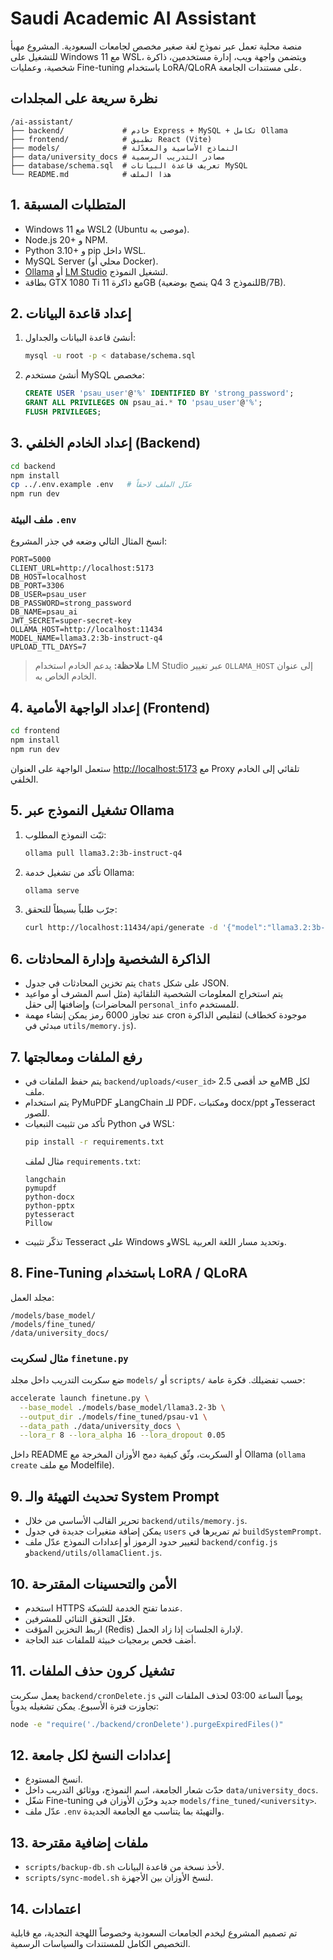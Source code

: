 # Saudi Academic AI Assistant

منصة محلية تعمل عبر نموذج لغة صغير مخصص لجامعات السعودية. المشروع مهيأ للتشغيل على Windows 11 مع WSL، ويتضمن واجهة ويب، إدارة مستخدمين، ذاكرة شخصية، وعمليات Fine-tuning باستخدام LoRA/QLoRA على مستندات الجامعة.

## نظرة سريعة على المجلدات

```
/ai-assistant/
├── backend/             # خادم Express + MySQL + تكامل Ollama
├── frontend/            # تطبيق React (Vite)
├── models/              # النماذج الأساسية والمعدّلة
├── data/university_docs # مصادر التدريب الرسمية
├── database/schema.sql  # تعريف قاعدة البيانات MySQL
└── README.md            # هذا الملف
```

## 1. المتطلبات المسبقة

- Windows 11 مع WSL2 (Ubuntu موصى به).
- Node.js 20+ و NPM.
- Python 3.10+ و pip داخل WSL.
- MySQL Server (محلي أو Docker).
- [Ollama](https://ollama.ai) أو [LM Studio](https://lmstudio.ai) لتشغيل النموذج.
- بطاقة GTX 1080 Ti مع ذاكرة 11GB (ينصح بوضعية Q4 للنموذج 3B/7B).

## 2. إعداد قاعدة البيانات

1. أنشئ قاعدة البيانات والجداول:
   ```bash
   mysql -u root -p < database/schema.sql
   ```
2. أنشئ مستخدم MySQL مخصص:
   ```sql
   CREATE USER 'psau_user'@'%' IDENTIFIED BY 'strong_password';
   GRANT ALL PRIVILEGES ON psau_ai.* TO 'psau_user'@'%';
   FLUSH PRIVILEGES;
   ```

## 3. إعداد الخادم الخلفي (Backend)

```bash
cd backend
npm install
cp ../.env.example .env   # عدّل الملف لاحقاً
npm run dev
```

### ملف البيئة `.env`

انسخ المثال التالي وضعه في جذر المشروع:

```
PORT=5000
CLIENT_URL=http://localhost:5173
DB_HOST=localhost
DB_PORT=3306
DB_USER=psau_user
DB_PASSWORD=strong_password
DB_NAME=psau_ai
JWT_SECRET=super-secret-key
OLLAMA_HOST=http://localhost:11434
MODEL_NAME=llama3.2:3b-instruct-q4
UPLOAD_TTL_DAYS=7
```

> **ملاحظة:** يدعم الخادم استخدام LM Studio عبر تغيير `OLLAMA_HOST` إلى عنوان الخادم الخاص به.

## 4. إعداد الواجهة الأمامية (Frontend)

```bash
cd frontend
npm install
npm run dev
```

ستعمل الواجهة على العنوان <http://localhost:5173> مع Proxy تلقائي إلى الخادم الخلفي.

## 5. تشغيل النموذج عبر Ollama

1. ثبّت النموذج المطلوب:
   ```bash
   ollama pull llama3.2:3b-instruct-q4
   ```
2. تأكد من تشغيل خدمة Ollama:
   ```bash
   ollama serve
   ```
3. جرّب طلباً بسيطاً للتحقق:
   ```bash
   curl http://localhost:11434/api/generate -d '{"model":"llama3.2:3b-instruct-q4","prompt":"مرحبا"}'
   ```

## 6. الذاكرة الشخصية وإدارة المحادثات

- يتم تخزين المحادثات في جدول `chats` على شكل JSON.
- يتم استخراج المعلومات الشخصية التلقائية (مثل اسم المشرف أو مواعيد المحاضرات) وإضافتها إلى حقل `personal_info` للمستخدم.
- عند تجاوز 6000 رمز يمكن إنشاء مهمة cron لتقليص الذاكرة (موجودة كخطاف مبدئي في `utils/memory.js`).

## 7. رفع الملفات ومعالجتها

- يتم حفظ الملفات في `backend/uploads/<user_id>` مع حد أقصى 2.5MB لكل ملف.
- يتم استخدام PyMuPDF وLangChain للـ PDF، ومكتبات docx/ppt وTesseract للصور.
- تأكد من تثبيت التبعيات Python في WSL:
  ```bash
  pip install -r requirements.txt
  ```
  مثال لملف `requirements.txt`:
  ```
  langchain
  pymupdf
  python-docx
  python-pptx
  pytesseract
  Pillow
  ```
- تذكّر تثبيت Tesseract على Windows وWSL وتحديد مسار اللغة العربية.

## 8. Fine-Tuning باستخدام LoRA / QLoRA

مجلد العمل:
```
/models/base_model/
/models/fine_tuned/
/data/university_docs/
```

### مثال لسكربت `finetune.py`

ضع سكربت التدريب داخل مجلد `models/` أو `scripts/` حسب تفضيلك. فكرة عامة:

```bash
accelerate launch finetune.py \
  --base_model ./models/base_model/llama3.2-3b \
  --output_dir ./models/fine_tuned/psau-v1 \
  --data_path ./data/university_docs \
  --lora_r 8 --lora_alpha 16 --lora_dropout 0.05
```

داخل README أو السكربت، وثّق كيفية دمج الأوزان المخرجة مع Ollama (`ollama create` مع ملف Modelfile).

## 9. تحديث التهيئة والـ System Prompt

- تحرير القالب الأساسي من خلال `backend/utils/memory.js`.
- يمكن إضافة متغيرات جديدة في جدول `users` ثم تمريرها في `buildSystemPrompt`.
- لتغيير حدود الرموز أو إعدادات النموذج عدّل ملف `backend/config.js` و`backend/utils/ollamaClient.js`.

## 10. الأمن والتحسينات المقترحة

- استخدم HTTPS عندما تفتح الخدمة للشبكة.
- فعّل التحقق الثنائي للمشرفين.
- اربط التخزين المؤقت (Redis) لإدارة الجلسات إذا زاد الحمل.
- أضف فحص برمجيات خبيثة للملفات عند الحاجة.

## 11. تشغيل كرون حذف الملفات

يعمل سكربت `backend/cronDelete.js` يومياً الساعة 03:00 لحذف الملفات التي تجاوزت فترة الأسبوع. يمكن تشغيله يدوياً:

```bash
node -e "require('./backend/cronDelete').purgeExpiredFiles()"
```

## 12. إعدادات النسخ لكل جامعة

- انسخ المستودع.
- حدّث شعار الجامعة، اسم النموذج، ووثائق التدريب داخل `data/university_docs`.
- شغّل Fine-tuning جديد وخزّن الأوزان في `models/fine_tuned/<university>`.
- عدّل ملف `.env` والتهيئة بما يتناسب مع الجامعة الجديدة.

## 13. ملفات إضافية مقترحة

- `scripts/backup-db.sh` لأخذ نسخة من قاعدة البيانات.
- `scripts/sync-model.sh` لنسخ الأوزان بين الأجهزة.

## 14. اعتمادات

تم تصميم المشروع ليخدم الجامعات السعودية وخصوصاً اللهجة النجدية، مع قابلية التخصيص الكامل للمستندات والسياسات الرسمية.
